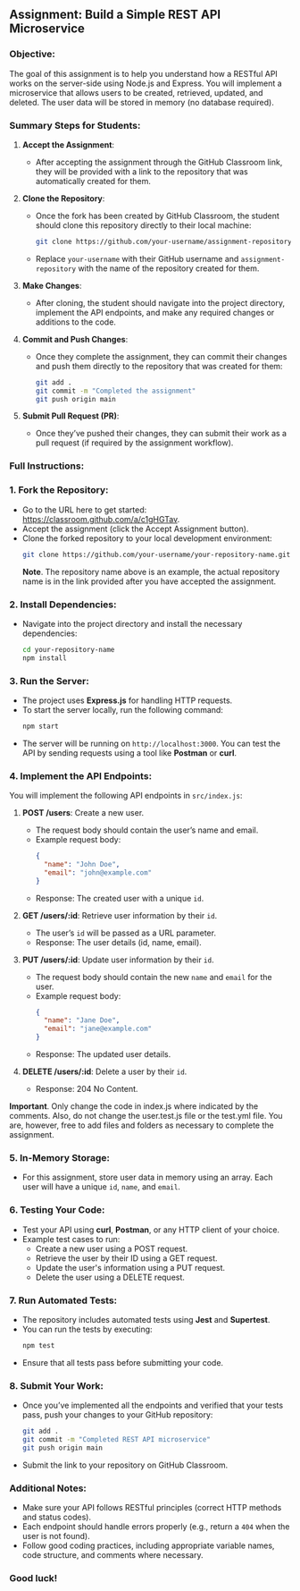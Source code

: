 ## Assignment: Build a Simple REST API Microservice

### Objective:
The goal of this assignment is to help you understand how a RESTful API works on the server-side using Node.js and Express. You will implement a microservice that allows users to be created, retrieved, updated, and deleted. The user data will be stored in memory (no database required).

### Summary Steps for Students:

1. **Accept the Assignment**:
   - After accepting the assignment through the GitHub Classroom link, they will be provided with a link to the repository that was automatically created for them.

2. **Clone the Repository**:
   - Once the fork has been created by GitHub Classroom, the student should clone this repository directly to their local machine:
     ```bash
     git clone https://github.com/your-username/assignment-repository.git
     ```
   - Replace `your-username` with their GitHub username and `assignment-repository` with the name of the repository created for them.

3. **Make Changes**:
   - After cloning, the student should navigate into the project directory, implement the API endpoints, and make any required changes or additions to the code.

4. **Commit and Push Changes**:
   - Once they complete the assignment, they can commit their changes and push them directly to the repository that was created for them:
     ```bash
     git add .
     git commit -m "Completed the assignment"
     git push origin main
     ```

5. **Submit Pull Request (PR)**:
   - Once they’ve pushed their changes, they can submit their work as a pull request (if required by the assignment workflow).

### Full Instructions:

### 1. **Fork the Repository:**
   - Go to the URL here to get started: https://classroom.github.com/a/c1gHGTav.
   - Accept the assignment (click the Accept Assignment button).
   - Clone the forked repository to your local development environment:
     ```bash
     git clone https://github.com/your-username/your-repository-name.git
     ```
     **Note**. The repository name above is an example, the actual repository name is in the
     link provided after you have accepted the assignment.

### 2. **Install Dependencies:**
   - Navigate into the project directory and install the necessary dependencies:
     ```bash
     cd your-repository-name
     npm install
     ```

### 3. **Run the Server:**
   - The project uses **Express.js** for handling HTTP requests.
   - To start the server locally, run the following command:
     ```bash
     npm start
     ```
   - The server will be running on `http://localhost:3000`. You can test the API by sending requests using a tool like **Postman** or **curl**.

### 4. **Implement the API Endpoints:**

You will implement the following API endpoints in `src/index.js`:

1. **POST /users**: Create a new user.
   - The request body should contain the user’s name and email.
   - Example request body:
     ```json
     {
       "name": "John Doe",
       "email": "john@example.com"
     }
     ```
   - Response: The created user with a unique `id`.

2. **GET /users/:id**: Retrieve user information by their `id`.
   - The user’s `id` will be passed as a URL parameter.
   - Response: The user details (id, name, email).

3. **PUT /users/:id**: Update user information by their `id`.
   - The request body should contain the new `name` and `email` for the user.
   - Example request body:
     ```json
     {
       "name": "Jane Doe",
       "email": "jane@example.com"
     }
     ```
   - Response: The updated user details.

4. **DELETE /users/:id**: Delete a user by their `id`.
   - Response: 204 No Content.

**Important**. Only change the code in index.js where indicated by the comments. Also, do not change the user.test.js file or the test.yml file. You are, however, free to add files and folders as necessary to complete the assignment.

### 5. **In-Memory Storage:**
   - For this assignment, store user data in memory using an array. Each user will have a unique `id`, `name`, and `email`.

### 6. **Testing Your Code:**
   - Test your API using **curl**, **Postman**, or any HTTP client of your choice.
   - Example test cases to run:
     - Create a new user using a POST request.
     - Retrieve the user by their ID using a GET request.
     - Update the user's information using a PUT request.
     - Delete the user using a DELETE request.

### 7. **Run Automated Tests:**
   - The repository includes automated tests using **Jest** and **Supertest**.
   - You can run the tests by executing:
     ```bash
     npm test
     ```
   - Ensure that all tests pass before submitting your code.

### 8. **Submit Your Work:**
   - Once you’ve implemented all the endpoints and verified that your tests pass, push your changes to your GitHub repository:
     ```bash
     git add .
     git commit -m "Completed REST API microservice"
     git push origin main
     ```
   - Submit the link to your repository on GitHub Classroom.

### Additional Notes:
- Make sure your API follows RESTful principles (correct HTTP methods and status codes).
- Each endpoint should handle errors properly (e.g., return a `404` when the user is not found).
- Follow good coding practices, including appropriate variable names, code structure, and comments where necessary.

### Good luck!
